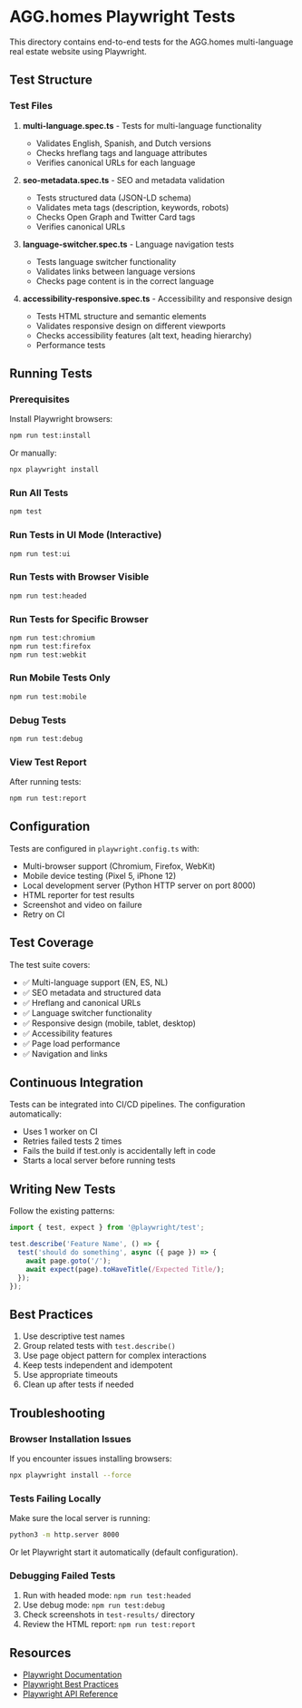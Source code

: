 # AGG.homes Playwright Tests

This directory contains end-to-end tests for the AGG.homes multi-language real estate website using Playwright.

## Test Structure

### Test Files

1. **multi-language.spec.ts** - Tests for multi-language functionality
   - Validates English, Spanish, and Dutch versions
   - Checks hreflang tags and language attributes
   - Verifies canonical URLs for each language

2. **seo-metadata.spec.ts** - SEO and metadata validation
   - Tests structured data (JSON-LD schema)
   - Validates meta tags (description, keywords, robots)
   - Checks Open Graph and Twitter Card tags
   - Verifies canonical URLs

3. **language-switcher.spec.ts** - Language navigation tests
   - Tests language switcher functionality
   - Validates links between language versions
   - Checks page content is in the correct language

4. **accessibility-responsive.spec.ts** - Accessibility and responsive design
   - Tests HTML structure and semantic elements
   - Validates responsive design on different viewports
   - Checks accessibility features (alt text, heading hierarchy)
   - Performance tests

## Running Tests

### Prerequisites

Install Playwright browsers:
```bash
npm run test:install
```

Or manually:
```bash
npx playwright install
```

### Run All Tests

```bash
npm test
```

### Run Tests in UI Mode (Interactive)

```bash
npm run test:ui
```

### Run Tests with Browser Visible

```bash
npm run test:headed
```

### Run Tests for Specific Browser

```bash
npm run test:chromium
npm run test:firefox
npm run test:webkit
```

### Run Mobile Tests Only

```bash
npm run test:mobile
```

### Debug Tests

```bash
npm run test:debug
```

### View Test Report

After running tests:
```bash
npm run test:report
```

## Configuration

Tests are configured in `playwright.config.ts` with:
- Multi-browser support (Chromium, Firefox, WebKit)
- Mobile device testing (Pixel 5, iPhone 12)
- Local development server (Python HTTP server on port 8000)
- HTML reporter for test results
- Screenshot and video on failure
- Retry on CI

## Test Coverage

The test suite covers:
- ✅ Multi-language support (EN, ES, NL)
- ✅ SEO metadata and structured data
- ✅ Hreflang and canonical URLs
- ✅ Language switcher functionality
- ✅ Responsive design (mobile, tablet, desktop)
- ✅ Accessibility features
- ✅ Page load performance
- ✅ Navigation and links

## Continuous Integration

Tests can be integrated into CI/CD pipelines. The configuration automatically:
- Uses 1 worker on CI
- Retries failed tests 2 times
- Fails the build if test.only is accidentally left in code
- Starts a local server before running tests

## Writing New Tests

Follow the existing patterns:
```typescript
import { test, expect } from '@playwright/test';

test.describe('Feature Name', () => {
  test('should do something', async ({ page }) => {
    await page.goto('/');
    await expect(page).toHaveTitle(/Expected Title/);
  });
});
```

## Best Practices

1. Use descriptive test names
2. Group related tests with `test.describe()`
3. Use page object pattern for complex interactions
4. Keep tests independent and idempotent
5. Use appropriate timeouts
6. Clean up after tests if needed

## Troubleshooting

### Browser Installation Issues

If you encounter issues installing browsers:
```bash
npx playwright install --force
```

### Tests Failing Locally

Make sure the local server is running:
```bash
python3 -m http.server 8000
```

Or let Playwright start it automatically (default configuration).

### Debugging Failed Tests

1. Run with headed mode: `npm run test:headed`
2. Use debug mode: `npm run test:debug`
3. Check screenshots in `test-results/` directory
4. Review the HTML report: `npm run test:report`

## Resources

- [Playwright Documentation](https://playwright.dev)
- [Playwright Best Practices](https://playwright.dev/docs/best-practices)
- [Playwright API Reference](https://playwright.dev/docs/api/class-playwright)
